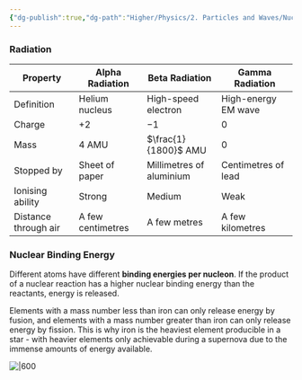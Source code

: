 ```yaml
---
{"dg-publish":true,"dg-path":"Higher/Physics/2. Particles and Waves/Nuclear Reactions.md","dg-permalink":"physics/nuclear-reactions","permalink":"/physics/nuclear-reactions/"}
---
```



### Radiation

| Property             | Alpha Radiation   | Beta Radiation           | Gamma Radiation     |
| -------------------- | ----------------- | ------------------------ | ------------------- |
| Definition           | Helium nucleus    | High-speed electron      | High-energy EM wave |
| Charge               | $+2$              | $-1$                     | $0$                 |
| Mass                 | $4$ AMU           | $\frac{1}{1800}$ AMU     | $0$                 |
| Stopped by           | Sheet of paper    | Millimetres of aluminium | Centimetres of lead |
| Ionising ability     | Strong            | Medium                   | Weak                |
| Distance through air | A few centimetres | A few metres             | A few kilometres    |

### Nuclear Binding Energy
Different atoms have different **binding energies per nucleon**. If the product of a nuclear reaction has a higher nuclear binding energy than the reactants, energy is released.

Elements with a mass number less than iron can only release energy by fusion, and elements with a mass number greater than iron can only release energy by fission. This is why iron is the heaviest element producible in a star - with heavier elements only achievable during a supernova due to the immense amounts of energy available.

![|600](https://www.schoolphysics.co.uk/age16-19/Nuclear%20physics/Nuclear%20structure/text/Binding_energy_per_nucleon/images/1.png)

